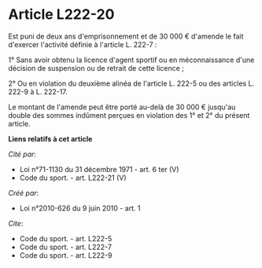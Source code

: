 # Article L222-20

Est puni de deux ans d'emprisonnement et de 30 000 € d'amende le fait d'exercer l'activité définie à l'article L. 222-7 : 

1° Sans avoir obtenu la licence d'agent sportif ou en méconnaissance d'une décision de suspension ou de retrait de cette
licence ; 

2° Ou en violation du deuxième alinéa de l'article L. 222-5 ou des articles L. 222-9 à L. 222-17. 

Le montant de l'amende peut être porté au-delà de 30 000 € jusqu'au double des sommes indûment perçues en violation des 1° et
2° du présent article.

**Liens relatifs à cet article**

_Cité par_:

  - Loi n°71-1130 du 31 décembre 1971 - art. 6 ter (V)
  - Code du sport. - art. L222-21 (V)

_Créé par_:

  - Loi n°2010-626 du 9 juin 2010 - art. 1

_Cite_:

  - Code du sport. - art. L222-5
  - Code du sport. - art. L222-7
  - Code du sport. - art. L222-9
